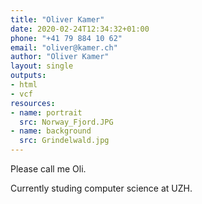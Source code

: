 ```yaml
---
title: "Oliver Kamer"
date: 2020-02-24T12:34:32+01:00
phone: "+41 79 884 10 62"
email: "oliver@kamer.ch"
author: "Oliver Kamer"
layout: single
outputs:
- html
- vcf
resources:
- name: portrait
  src: Norway_Fjord.JPG
- name: background
  src: Grindelwald.jpg
---
```

Please call me Oli.

Currently studing computer science at UZH.
